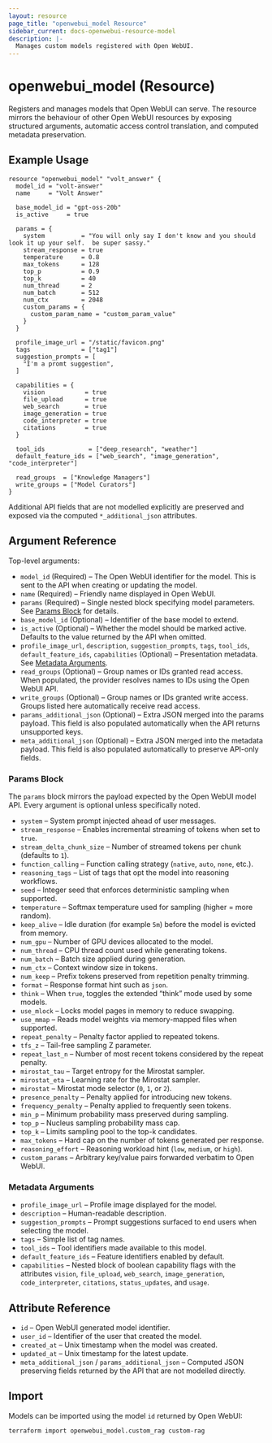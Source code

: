```yaml
---
layout: resource
page_title: "openwebui_model Resource"
sidebar_current: docs-openwebui-resource-model
description: |-
  Manages custom models registered with Open WebUI.
---
```


# openwebui_model (Resource)

Registers and manages models that Open WebUI can serve. The resource mirrors the behaviour of other Open WebUI resources by exposing structured arguments, automatic access control translation, and computed metadata preservation.

## Example Usage

```hcl
resource "openwebui_model" "volt_answer" {
  model_id = "volt-answer"
  name     = "Volt Answer"

  base_model_id = "gpt-oss-20b"
  is_active     = true

  params = {
    system          = "You will only say I don't know and you should look it up your self.  be super sassy."
    stream_response = true
    temperature     = 0.8
    max_tokens      = 128
    top_p           = 0.9
    top_k           = 40
    num_thread      = 2
    num_batch       = 512
    num_ctx         = 2048
    custom_params = {
      custom_param_name = "custom_param_value"
    }
  }

  profile_image_url = "/static/favicon.png"
  tags              = ["tag1"]
  suggestion_prompts = [
    "I'm a promt suggestion",
  ]

  capabilities = {
    vision           = true
    file_upload      = true
    web_search       = true
    image_generation = true
    code_interpreter = true
    citations        = true
  }

  tool_ids            = ["deep_research", "weather"]
  default_feature_ids = ["web_search", "image_generation", "code_interpreter"]

  read_groups  = ["Knowledge Managers"]
  write_groups = ["Model Curators"]
}
```

Additional API fields that are not modelled explicitly are preserved and exposed via the computed `*_additional_json` attributes.

## Argument Reference

Top-level arguments:

* `model_id` (Required) – The Open WebUI identifier for the model. This is sent to the API when creating or updating the model.
* `name` (Required) – Friendly name displayed in Open WebUI.
* `params` (Required) – Single nested block specifying model parameters. See [Params Block](#params-block) for details.
* `base_model_id` (Optional) – Identifier of the base model to extend.
* `is_active` (Optional) – Whether the model should be marked active. Defaults to the value returned by the API when omitted.
* `profile_image_url`, `description`, `suggestion_prompts`, `tags`, `tool_ids`, `default_feature_ids`, `capabilities` (Optional) – Presentation metadata. See [Metadata Arguments](#metadata-arguments).
* `read_groups` (Optional) – Group names or IDs granted read access. When populated, the provider resolves names to IDs using the Open WebUI API.
* `write_groups` (Optional) – Group names or IDs granted write access. Groups listed here automatically receive read access.
* `params_additional_json` (Optional) – Extra JSON merged into the params payload. This field is also populated automatically when the API returns unsupported keys.
* `meta_additional_json` (Optional) – Extra JSON merged into the metadata payload. This field is also populated automatically to preserve API-only fields.

### Params Block

The `params` block mirrors the payload expected by the Open WebUI model API. Every argument is optional unless specifically noted.

* `system` – System prompt injected ahead of user messages.
* `stream_response` – Enables incremental streaming of tokens when set to `true`.
* `stream_delta_chunk_size` – Number of streamed tokens per chunk (defaults to `1`).
* `function_calling` – Function calling strategy (`native`, `auto`, `none`, etc.).
* `reasoning_tags` – List of tags that opt the model into reasoning workflows.
* `seed` – Integer seed that enforces deterministic sampling when supported.
* `temperature` – Softmax temperature used for sampling (higher = more random).
* `keep_alive` – Idle duration (for example `5m`) before the model is evicted from memory.
* `num_gpu` – Number of GPU devices allocated to the model.
* `num_thread` – CPU thread count used while generating tokens.
* `num_batch` – Batch size applied during generation.
* `num_ctx` – Context window size in tokens.
* `num_keep` – Prefix tokens preserved from repetition penalty trimming.
* `format` – Response format hint such as `json`.
* `think` – When `true`, toggles the extended “think” mode used by some models.
* `use_mlock` – Locks model pages in memory to reduce swapping.
* `use_mmap` – Reads model weights via memory-mapped files when supported.
* `repeat_penalty` – Penalty factor applied to repeated tokens.
* `tfs_z` – Tail-free sampling Z parameter.
* `repeat_last_n` – Number of most recent tokens considered by the repeat penalty.
* `mirostat_tau` – Target entropy for the Mirostat sampler.
* `mirostat_eta` – Learning rate for the Mirostat sampler.
* `mirostat` – Mirostat mode selector (`0`, `1`, or `2`).
* `presence_penalty` – Penalty applied for introducing new tokens.
* `frequency_penalty` – Penalty applied to frequently seen tokens.
* `min_p` – Minimum probability mass preserved during sampling.
* `top_p` – Nucleus sampling probability mass cap.
* `top_k` – Limits sampling pool to the top-k candidates.
* `max_tokens` – Hard cap on the number of tokens generated per response.
* `reasoning_effort` – Reasoning workload hint (`low`, `medium`, or `high`).
* `custom_params` – Arbitrary key/value pairs forwarded verbatim to Open WebUI.

### Metadata Arguments

* `profile_image_url` – Profile image displayed for the model.
* `description` – Human-readable description.
* `suggestion_prompts` – Prompt suggestions surfaced to end users when selecting the model.
* `tags` – Simple list of tag names.
* `tool_ids` – Tool identifiers made available to this model.
* `default_feature_ids` – Feature identifiers enabled by default.
* `capabilities` – Nested block of boolean capability flags with the attributes `vision`, `file_upload`, `web_search`, `image_generation`, `code_interpreter`, `citations`, `status_updates`, and `usage`.

## Attribute Reference

* `id` – Open WebUI generated model identifier.
* `user_id` – Identifier of the user that created the model.
* `created_at` – Unix timestamp when the model was created.
* `updated_at` – Unix timestamp for the latest update.
* `meta_additional_json` / `params_additional_json` – Computed JSON preserving fields returned by the API that are not modelled directly.

## Import

Models can be imported using the model `id` returned by Open WebUI:

```bash
terraform import openwebui_model.custom_rag custom-rag
```
